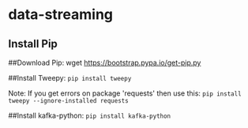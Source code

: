# data-streaming


## Install Pip

##Download Pip:
wget https://bootstrap.pypa.io/get-pip.py

##Install Tweepy:
<code>pip install tweepy</code>

Note: If you get errors on package 'requests' then use this:
<code>pip install tweepy --ignore-installed requests</code>

##Install kafka-python:
<code>pip install kafka-python</code>
